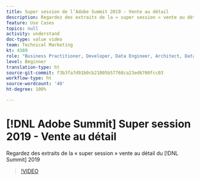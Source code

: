 ```yaml
---
title: Super session de lʼAdobe Summit 2019 - Vente au détail
description: Regardez des extraits de la « super session » vente au détail du Summit 2019
feature: Use Cases
topics: null
activity: understand
doc-type: value video
team: Technical Marketing
kt: 4389
role: "Business Practitioner, Developer, Data Engineer, Architect, Data Architect, Administrator, Leader"
level: Beginner
translation-type: ht
source-git-commit: f3b3fa7d91b0cb21005b57768ca23ed6700fcc03
workflow-type: ht
source-wordcount: '40'
ht-degree: 100%

---
```



# [!DNL Adobe Summit] Super session 2019 - Vente au détail

Regardez des extraits de la « super session » vente au détail du [!DNL Summit] 2019

>[!VIDEO](https://video.tv.adobe.com/v/30549/?quality=12)
